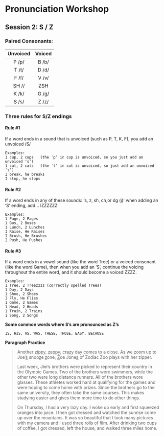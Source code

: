 # Pronunciation Workshop



## Session 2: S / Z

### Paired Consonants:

| Unvoiced | Voiced |
| :------: | :----: |
|  P /p/   | B /b/  |
|  T /t/   | D /d/  |
|  F /f/   | V /v/  |
|  SH //   |  ZSH   |
|  K /k/   | G /g/  |
|  S /s/   | Z /z/  |



### Three rules for S/Z endings

#### Rule #1

If a word ends in a sound that is unvoiced (such as P, T, K, F), you add an unvoiced /S/

```
Examples:
1 cup, 2 cups	(the ‘p’ in cup is unvoiced, so you just add an unvoiced ‘s’)
1 cat, 2 cats	(the ‘t’ in cat is unvoiced, so just add an unvoiced ‘s’)
I break, he breaks
I stop,	he stops
```



#### Rule #2 

If a word ends in any of these sounds: ‘s, z, sh, ch,or dg (j)’ when adding an ‘S’ ending, add… IZZZZZZ

```
Examples: 
1 Page, 2 Pages
1 Bus, 2 Buses
1 Lunch, 2 Lunches
I Raise, He Raises
I Brush, He Brushes
I Push,	He Pushes
```



#### Rule #3 

If a word ends in a vowel sound (like the word Tree) or a voiced consonant (like the word Game), then when you add an ‘S’, continue the voicing throughout the entire word, and it should become a voiced ZZZZ.

```
Examples: 
1 Tree, 2 Treezzzz (correctly spelled Trees)
1 Day, 2 Days
1 Shoe, 2 Shoes
I Fly, He Flies
1 Game, 2 Games
1 Head, 2 Heads
1 Train, 2 Trains
1 Song,	2 Songs
```



**Some common words where S’s are pronounced as Z’s**

```
IS, HIS, AS, WAS, THESE, THOSE, EASY, BECAUSE
```



**Paragraph Practice**

> Another <u>z</u>ippy, <u>z</u>appy, cra<u>z</u>y day come<u>s</u> to a clo<u>s</u>e. A<u>s</u> we <u>z</u>oom up to Joe’<u>s</u> snoo<u>z</u>e <u>z</u>one, <u>Z</u>oe Jone<u>s</u> of Zodiac Zoo plays with her zipper.
>
> Last week, Jim’s brothers were picked to represent their country in the Olympic Games. Two of the brothers were swimmers, while the other two were long distance runners. All of the brothers wore glasses. These athletes worked hard at qualifying for the games and were hoping to come home with prizes. Since the brothers go to the same university, they often take the same courses. This makes studying easier and gives them more time to do other things.
>
> On Thursday, I had a very lazy day. I woke up early and first squeezed oranges into juice. I then got dressed and watched the sunrise come up over the mountains. It was so beautiful that I took many pictures with my camera and I used three rolls of film. After drinking two cups of coffee, I got dressed, left the house, and walked three miles home.